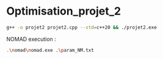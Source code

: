 # Optimisation_projet_2
 
```bash
g++ -o projet2 projet2.cpp --std=c++20 && ./projet2.exe
```


NOMAD execution : 
```bash
.\nomad\nomad.exe .\param_NM.txt
```
